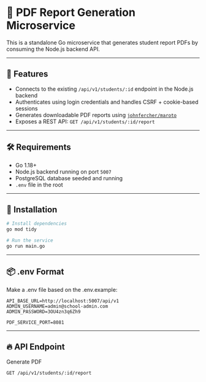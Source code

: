 # 📄 PDF Report Generation Microservice

This is a standalone Go microservice that generates student report PDFs by consuming the Node.js backend API.

---

## 🚀 Features

- Connects to the existing `/api/v1/students/:id` endpoint in the Node.js backend
- Authenticates using login credentials and handles CSRF + cookie-based sessions
- Generates downloadable PDF reports using [`johnfercher/maroto`](https://github.com/johnfercher/maroto)
- Exposes a REST API: `GET /api/v1/students/:id/report`

---

## 🛠️ Requirements

- Go 1.18+
- Node.js backend running on port `5007`
- PostgreSQL database seeded and running
- `.env` file in the root

---

## 🧪 Installation

```bash
# Install dependencies
go mod tidy

# Run the service
go run main.go
```
---

## 📦 .env Format
Make a .env file based on the .env.example:
```
API_BASE_URL=http://localhost:5007/api/v1
ADMIN_USERNAME=admin@school-admin.com
ADMIN_PASSWORD=3OU4zn3q6Zh9

PDF_SERVICE_PORT=8081
```
---
## 🔥 API Endpoint
Generate PDF
```
GET /api/v1/students/:id/report
```